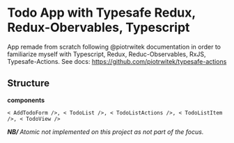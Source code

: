 # Todo App with Typesafe Redux, Redux-Obervables, Typescript

App remade from scratch following @piotrwitek documentation in order to familiarize myself with Typescript, Redux, Reduc-Observables, RxJS, Typesafe-Actions. See docs: https://github.com/piotrwitek/typesafe-actions 

## Structure

<b> components </b> 

`< AddTodoForm />, < TodoList />, < TodoListActions />, < TodoListItem />, < TodoView />`

<i> <b> NB/ </b> Atomic not implemented on this project as not part of the focus. </i>



